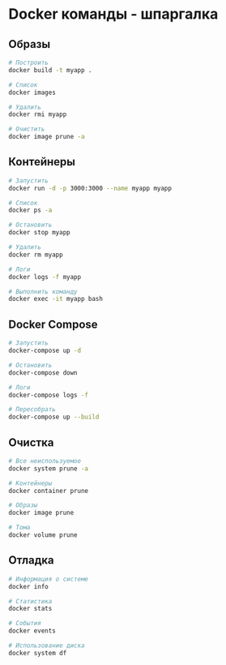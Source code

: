 # Docker команды - шпаргалка

## Образы

```bash
# Построить
docker build -t myapp .

# Список
docker images

# Удалить
docker rmi myapp

# Очистить
docker image prune -a
```

## Контейнеры

```bash
# Запустить
docker run -d -p 3000:3000 --name myapp myapp

# Список
docker ps -a

# Остановить
docker stop myapp

# Удалить
docker rm myapp

# Логи
docker logs -f myapp

# Выполнить команду
docker exec -it myapp bash
```

## Docker Compose

```bash
# Запустить
docker-compose up -d

# Остановить
docker-compose down

# Логи
docker-compose logs -f

# Пересобрать
docker-compose up --build
```

## Очистка

```bash
# Все неиспользуемое
docker system prune -a

# Контейнеры
docker container prune

# Образы
docker image prune

# Тома
docker volume prune
```

## Отладка

```bash
# Информация о системе
docker info

# Статистика
docker stats

# События
docker events

# Использование диска
docker system df
